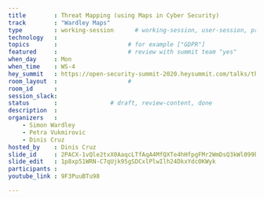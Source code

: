 ```yaml
---
title        : Threat Mapping (using Maps in Cyber Security)
track        : "Wardley Maps"
type         : working-session      # working-session, user-session, product-session
technology   :
topics       :                    # for example ["GDPR"]
featured     :                    # review with summit team "yes"
when_day     : Mon
when_time    : WS-4
hey_summit   : https://open-security-summit-2020.heysummit.com/talks/threat-mapping-social-practice-theory-and-applying-maturity-mapping/
room_layout  :                    #
room_id      : 
session_slack: 
status       :               # draft, review-content, done
description  :
organizers   :
    - Simon Wardley
    - Petra Vukmirovic
    - Dinis Cruz
hosted_by    : Dinis Cruz
slide_id     : 2PACX-1vQle2txX0AaqcLTfAqA4MfQXTe4hHfpgFMr2WmDsQ3kWl099bL3l8aFLDNY0PSxbvef_PK9X9nNnnEX
slide_edit   : 1p8xp51WRN-C7qUjk95gSDCxlPlwIlh24DkxYdc0KWyk
participants :
youtube_link : 9F3PuuBTu98

---
```



